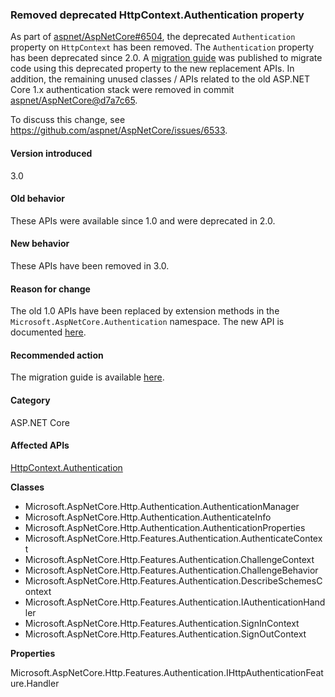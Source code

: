 ### Removed deprecated HttpContext.Authentication property

As part of [aspnet/AspNetCore#6504](https://github.com/aspnet/AspNetCore/pull/6504), the deprecated `Authentication` property on `HttpContext` has been removed. The `Authentication` property has been deprecated since 2.0. A [migration guide](/aspnet/core/migration/1x-to-2x/identity-2x?view=aspnetcore-2.2#use-httpcontext-authentication-extensions) was published to migrate code using this deprecated property to the new replacement APIs. In addition, the remaining unused classes / APIs related to the old ASP.NET Core 1.x authentication stack were removed in commit [aspnet/AspNetCore@d7a7c65](https://github.com/aspnet/AspNetCore/commit/d7a7c65).

To discuss this change, see https://github.com/aspnet/AspNetCore/issues/6533.

#### Version introduced

3.0

#### Old behavior

These APIs were available since 1.0 and were deprecated in 2.0.

#### New behavior

These APIs have been removed in 3.0.

#### Reason for change

The old 1.0 APIs have been replaced by extension methods in the `Microsoft.AspNetCore.Authentication` namespace. The new API is documented [here](/dotnet/api/microsoft.aspnetcore.authentication.authenticationhttpcontextextensions?view=aspnetcore-2.2).

#### Recommended action

The migration guide is available [here](/aspnet/core/migration/1x-to-2x/identity-2x?view=aspnetcore-2.2#use-httpcontext-authentication-extensions).

#### Category

ASP.NET Core

#### Affected APIs

[HttpContext.Authentication](/dotnet/api/microsoft.aspnetcore.http.httpcontext.authentication?view=aspnetcore-1.0)

**Classes**

- Microsoft.AspNetCore.Http.Authentication.AuthenticationManager
- Microsoft.AspNetCore.Http.Authentication.AuthenticateInfo
- Microsoft.AspNetCore.Http.Authentication.AuthenticationProperties
- Microsoft.AspNetCore.Http.Features.Authentication.AuthenticateContext
- Microsoft.AspNetCore.Http.Features.Authentication.ChallengeContext
- Microsoft.AspNetCore.Http.Features.Authentication.ChallengeBehavior
- Microsoft.AspNetCore.Http.Features.Authentication.DescribeSchemesContext
- Microsoft.AspNetCore.Http.Features.Authentication.IAuthenticationHandler
- Microsoft.AspNetCore.Http.Features.Authentication.SignInContext
- Microsoft.AspNetCore.Http.Features.Authentication.SignOutContext

**Properties**

Microsoft.AspNetCore.Http.Features.Authentication.IHttpAuthenticationFeature.Handler
